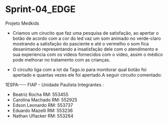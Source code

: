 # Sprint-04_EDGE
Projeto Medkids 


- Criamos um cirucito que faz uma pesquisa de satisfação, ao apertar o botão de acordo com a cor do led vaz um som animado no verde-claro mostrando a satisfação do pasciente e até o vermelho o som fica desanimando representando a insatisfação dele com o atendimento e sua experiencia com os videos fornecidos com o video, assim o médico pode melhorar no tratamento com as crianças.

- O circuito liga com a iot da Tago.io para monitorar qual botão foi apertado e quantas vezes ele foi apertado.A seguir circuito comentado:








1ESPA---- FIAP - Unidade Paulista
Integrantes : 
- Beatriz Rocha RM: 553455
- Carolina Machado RM: 552925
- Edson Leonardo RM: 553737
- Eduardo Mazelli RM: 553236
- Nathan Uflacker RM: 553264
